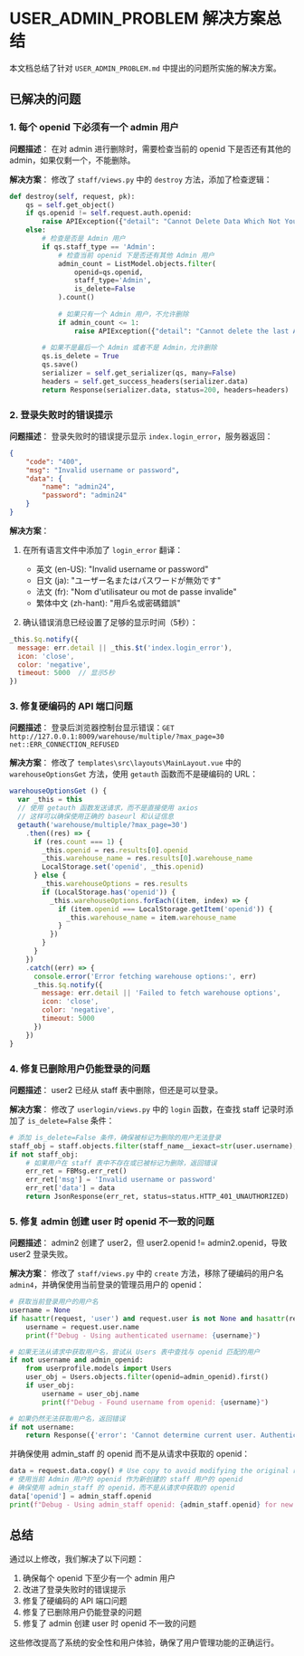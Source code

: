 # USER_ADMIN_PROBLEM 解决方案总结

本文档总结了针对 `USER_ADMIN_PROBLEM.md` 中提出的问题所实施的解决方案。

## 已解决的问题

### 1. 每个 openid 下必须有一个 admin 用户

**问题描述**：
在对 admin 进行删除时，需要检查当前的 openid 下是否还有其他的 admin，如果仅剩一个，不能删除。

**解决方案**：
修改了 `staff/views.py` 中的 `destroy` 方法，添加了检查逻辑：

```python
def destroy(self, request, pk):
    qs = self.get_object()
    if qs.openid != self.request.auth.openid:
        raise APIException({"detail": "Cannot Delete Data Which Not Yours"})
    else:
        # 检查是否是 Admin 用户
        if qs.staff_type == 'Admin':
            # 检查当前 openid 下是否还有其他 Admin 用户
            admin_count = ListModel.objects.filter(
                openid=qs.openid,
                staff_type='Admin',
                is_delete=False
            ).count()
            
            # 如果只有一个 Admin 用户，不允许删除
            if admin_count <= 1:
                raise APIException({"detail": "Cannot delete the last Admin user for this openid"})
        
        # 如果不是最后一个 Admin 或者不是 Admin，允许删除
        qs.is_delete = True
        qs.save()
        serializer = self.get_serializer(qs, many=False)
        headers = self.get_success_headers(serializer.data)
        return Response(serializer.data, status=200, headers=headers)
```

### 2. 登录失败时的错误提示

**问题描述**：
登录失败时的错误提示显示 `index.login_error`，服务器返回：
```json
{
    "code": "400",
    "msg": "Invalid username or password",
    "data": {
        "name": "admin24",
        "password": "admin24"
    }
}
```

**解决方案**：
1. 在所有语言文件中添加了 `login_error` 翻译：
   - 英文 (en-US): "Invalid username or password"
   - 日文 (ja): "ユーザー名またはパスワードが無効です"
   - 法文 (fr): "Nom d'utilisateur ou mot de passe invalide"
   - 繁体中文 (zh-hant): "用戶名或密碼錯誤"

2. 确认错误消息已经设置了足够的显示时间（5秒）：
```javascript
_this.$q.notify({
  message: err.detail || _this.$t('index.login_error'),
  icon: 'close',
  color: 'negative',
  timeout: 5000  // 显示5秒
})
```

### 3. 修复硬编码的 API 端口问题

**问题描述**：
登录后浏览器控制台显示错误：`GET http://127.0.0.1:8009/warehouse/multiple/?max_page=30 net::ERR_CONNECTION_REFUSED`

**解决方案**：
修改了 `templates\src\layouts\MainLayout.vue` 中的 `warehouseOptionsGet` 方法，使用 `getauth` 函数而不是硬编码的 URL：

```javascript
warehouseOptionsGet () {
  var _this = this
  // 使用 getauth 函数发送请求，而不是直接使用 axios
  // 这样可以确保使用正确的 baseurl 和认证信息
  getauth('warehouse/multiple/?max_page=30')
    .then((res) => {
      if (res.count === 1) {
        _this.openid = res.results[0].openid
        _this.warehouse_name = res.results[0].warehouse_name
        LocalStorage.set('openid', _this.openid)
      } else {
        _this.warehouseOptions = res.results
        if (LocalStorage.has('openid')) {
          _this.warehouseOptions.forEach((item, index) => {
            if (item.openid === LocalStorage.getItem('openid')) {
              _this.warehouse_name = item.warehouse_name
            }
          })
        }
      }
    })
    .catch((err) => {
      console.error('Error fetching warehouse options:', err)
      _this.$q.notify({
        message: err.detail || 'Failed to fetch warehouse options',
        icon: 'close',
        color: 'negative',
        timeout: 5000
      })
    })
}
```

### 4. 修复已删除用户仍能登录的问题

**问题描述**：
user2 已经从 staff 表中删除，但还是可以登录。

**解决方案**：
修改了 `userlogin/views.py` 中的 `login` 函数，在查找 staff 记录时添加了 `is_delete=False` 条件：

```python
# 添加 is_delete=False 条件，确保被标记为删除的用户无法登录
staff_obj = staff.objects.filter(staff_name__iexact=str(user.username), is_delete=False).first()
if not staff_obj:
    # 如果用户在 staff 表中不存在或已被标记为删除，返回错误
    err_ret = FBMsg.err_ret()
    err_ret['msg'] = 'Invalid username or password'
    err_ret['data'] = data
    return JsonResponse(err_ret, status=status.HTTP_401_UNAUTHORIZED)
```

### 5. 修复 admin 创建 user 时 openid 不一致的问题

**问题描述**：
admin2 创建了 user2，但 user2.openid != admin2.openid，导致 user2 登录失败。

**解决方案**：
修改了 `staff/views.py` 中的 `create` 方法，移除了硬编码的用户名 `admin4`，并确保使用当前登录的管理员用户的 openid：

```python
# 获取当前登录用户的用户名
username = None
if hasattr(request, 'user') and request.user is not None and hasattr(request.user, 'name'):
    username = request.user.name
    print(f"Debug - Using authenticated username: {username}")

# 如果无法从请求中获取用户名，尝试从 Users 表中查找与 openid 匹配的用户
if not username and admin_openid:
    from userprofile.models import Users
    user_obj = Users.objects.filter(openid=admin_openid).first()
    if user_obj:
        username = user_obj.name
        print(f"Debug - Found username from openid: {username}")

# 如果仍然无法获取用户名，返回错误
if not username:
    return Response({'error': 'Cannot determine current user. Authentication failed.'}, status=status.HTTP_401_UNAUTHORIZED)
```

并确保使用 admin_staff 的 openid 而不是从请求中获取的 openid：

```python
data = request.data.copy() # Use copy to avoid modifying the original request data
# 使用当前 Admin 用户的 openid 作为新创建的 staff 用户的 openid
# 确保使用 admin_staff 的 openid，而不是从请求中获取的 openid
data['openid'] = admin_staff.openid
print(f"Debug - Using admin_staff openid: {admin_staff.openid} for new staff user")
```

## 总结

通过以上修改，我们解决了以下问题：

1. 确保每个 openid 下至少有一个 admin 用户
2. 改进了登录失败时的错误提示
3. 修复了硬编码的 API 端口问题
4. 修复了已删除用户仍能登录的问题
5. 修复了 admin 创建 user 时 openid 不一致的问题

这些修改提高了系统的安全性和用户体验，确保了用户管理功能的正确运行。
